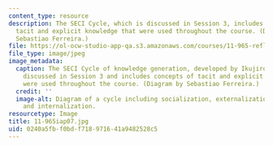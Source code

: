 ```yaml
---
content_type: resource
description: The SECI Cycle, which is discussed in Session 3, includes concepts of
  tacit and explicit knowledge that were used throughout the course. (Diagram by Mr.
  Sebastiao Ferreira.)
file: https://ol-ocw-studio-app-qa.s3.amazonaws.com/courses/11-965-reflective-practice-an-approach-for-expanding-your-learning-frontiers-january-iap-2007/0240a5fbf0bdf718971641a9482528c5_11-965iap07.jpg
file_type: image/jpeg
image_metadata:
  caption: The SECI Cycle of knowledge generation, developed by Ikujiro Nonaka, was
    discussed in Session 3 and includes concepts of tacit and explicit knowledge that
    were used throughout the course. (Diagram by Sebastiao Ferreira.)
  credit: ''
  image-alt: Diagram of a cycle including socialization, externalization, combination,
    and internalization.
resourcetype: Image
title: 11-965iap07.jpg
uid: 0240a5fb-f0bd-f718-9716-41a9482528c5
---
```

